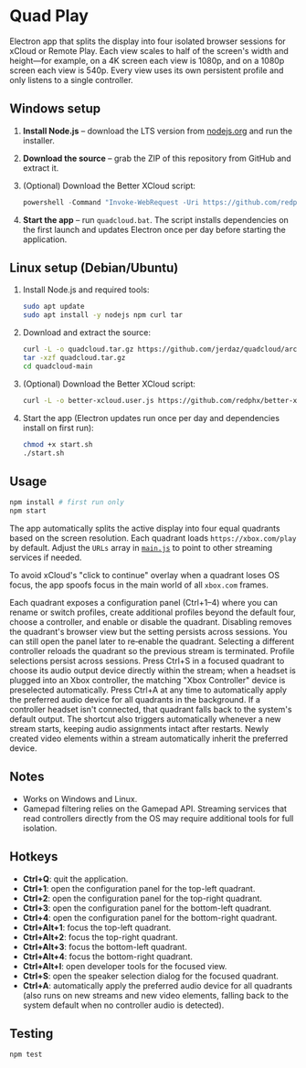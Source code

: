 # Quad Play

Electron app that splits the display into four isolated browser sessions for xCloud or Remote Play. Each view scales to half of the screen's width and height—for example, on a 4K screen each view is 1080p, and on a 1080p screen each view is 540p. Every view uses its own persistent profile and only listens to a single controller.

## Windows setup

1. **Install Node.js** – download the LTS version from [nodejs.org](https://nodejs.org) and run the installer.
2. **Download the source** – grab the ZIP of this repository from GitHub and extract it.
3. (Optional) Download the Better XCloud script:

   ```powershell
   powershell -Command "Invoke-WebRequest -Uri https://github.com/redphx/better-xcloud/releases/latest/download/better-xcloud.user.js -OutFile better-xcloud.user.js"
   ```

4. **Start the app** – run `quadcloud.bat`. The script installs dependencies on the first launch and updates Electron once per day before starting the application.

## Linux setup (Debian/Ubuntu)

1. Install Node.js and required tools:

   ```bash
   sudo apt update
   sudo apt install -y nodejs npm curl tar
   ```

2. Download and extract the source:

   ```bash
   curl -L -o quadcloud.tar.gz https://github.com/jerdaz/quadcloud/archive/refs/heads/main.tar.gz
   tar -xzf quadcloud.tar.gz
   cd quadcloud-main
   ```

3. (Optional) Download the Better XCloud script:

   ```bash
   curl -L -o better-xcloud.user.js https://github.com/redphx/better-xcloud/releases/latest/download/better-xcloud.user.js
   ```

4. Start the app (Electron updates run once per day and dependencies install on first run):

   ```bash
   chmod +x start.sh
   ./start.sh
   ```
## Usage

```bash
npm install # first run only
npm start
```


The app automatically splits the active display into four equal quadrants based on the screen resolution. Each quadrant loads `https://xbox.com/play` by default. Adjust the `URLs` array in [`main.js`](main.js) to point to other streaming services if needed.

To avoid xCloud's "click to continue" overlay when a quadrant loses OS focus, the app spoofs focus in the main world of all `xbox.com` frames.

Each quadrant exposes a configuration panel (Ctrl+1–4) where you can rename or switch profiles, create additional profiles beyond the default four, choose a controller, and enable or disable the quadrant. Disabling removes the quadrant's browser view but the setting persists across sessions. You can still open the panel later to re‑enable the quadrant. Selecting a different controller reloads the quadrant so the previous stream is terminated. Profile selections persist across sessions.
Press Ctrl+S in a focused quadrant to choose its audio output device directly within the stream; when a headset is plugged into an Xbox controller, the matching "Xbox Controller" device is preselected automatically.
Press Ctrl+A at any time to automatically apply the preferred audio device for all quadrants in the background. If a controller headset isn't connected, that quadrant falls back to the system's default output. The shortcut also triggers automatically whenever a new stream starts, keeping audio assignments intact after restarts. Newly created video elements within a stream automatically inherit the preferred device.

## Notes

- Works on Windows and Linux.
- Gamepad filtering relies on the Gamepad API. Streaming services that read controllers directly from the OS may require additional tools for full isolation.

## Hotkeys

- **Ctrl+Q**: quit the application.
- **Ctrl+1**: open the configuration panel for the top-left quadrant.
- **Ctrl+2**: open the configuration panel for the top-right quadrant.
- **Ctrl+3**: open the configuration panel for the bottom-left quadrant.
- **Ctrl+4**: open the configuration panel for the bottom-right quadrant.
- **Ctrl+Alt+1**: focus the top-left quadrant.
- **Ctrl+Alt+2**: focus the top-right quadrant.
- **Ctrl+Alt+3**: focus the bottom-left quadrant.
- **Ctrl+Alt+4**: focus the bottom-right quadrant.
- **Ctrl+Alt+I**: open developer tools for the focused view.
- **Ctrl+S**: open the speaker selection dialog for the focused quadrant.
- **Ctrl+A**: automatically apply the preferred audio device for all quadrants (also runs on new streams and new video elements, falling back to the system default when no controller audio is detected).

## Testing

```bash
npm test
```

